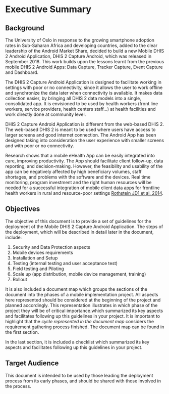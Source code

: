 # Executive Summary

<!--DHIS2-SECTION-ID:summary-->

## Background

<!--DHIS2-SECTION-ID:summary_background-->

The University of Oslo in response to the growing smartphone adoption rates in Sub-Saharan Africa and developing countries, added to the clear leadership of the Android Market Share, decided to build a new Mobile DHIS 2 Android Application, DHIS 2 Capture Android, which was released in September 2018. This work builds upon the lessons learnt from the previous mobile DHIS 2 Android Apps: Data Capture, Tracker Capture, Event Capture and Dashboard.

The DHIS 2 Capture Android Application is designed to facilitate working in settings with poor or no connectivity, since it allows the user to work offline and synchronize the data later when connectivity is available. It makes data collection easier, by bringing all DHIS 2 data models into a single, consolidated app. It is envisioned to be used by health workers (front line workers, service providers, health centers staff…) at health facilities and work directly done at community level.

DHIS 2 Capture Android Application is different from the web-based DHIS 2. The web-based DHIS 2 is meant to be used where users have access to larger screens and good internet connection. The Android App has been designed taking into consideration the user experience with smaller screens and with poor or no connectivity.

Research shows that a mobile eHealth App can be easily integrated into care, improving productivity. The App should facilitate client follow-up, data reporting, and decision-making. However, the feasibility and usability of the app can be negatively affected by high beneficiary volumes, staff shortages, and problems with the software and the devices. Real time monitoring, program investment and the right human resources will be needed for a successful integration of mobile client data apps for frontline health workers in rural and resource-poor settings [Rothstein JD1 et al. 2014](https://www.hindawi.com/journals/ijta/2016/2515420/).

## Objectives

<!--DHIS2-SECTION-ID:summary_objectives-->

The objective of this document is to provide a set of guidelines for the deployment of the Mobile DHIS 2 Capture Android Application. The steps of the deployment, which will be described in detail later in the document, include: 

1. Security and Data Protection aspects
2. Mobile devices requirements
3. Installation and Setup
4. Testing (internal testing and user acceptance test)
5. Field testing and Piloting
6. Scale up (app distribution, mobile device management, training)
7. Rollout

It is also included a document map which groups the sections of the document into the phases of a mobile implementation project. All aspects here represented should be considered at the beginning of the project and planned accordingly. This representation illustrates in which phase of the project they will be of critical importance.which summarized its key aspects and facilitates following up this guidelines in your project. It is important to highlight that the *cycle represented in the document map* considers the requirement gathering process finished. The document map can be found in the first section.

In the last section, it is included a checklist which summarized its key aspects and facilitates following up this guidelines in your project.

## Target Audience

<!--DHIS2-SECTION-ID:summary_audience-->

This document is intended to be used by those leading the deployment process from its early phases, and should be shared with those involved in the process.
